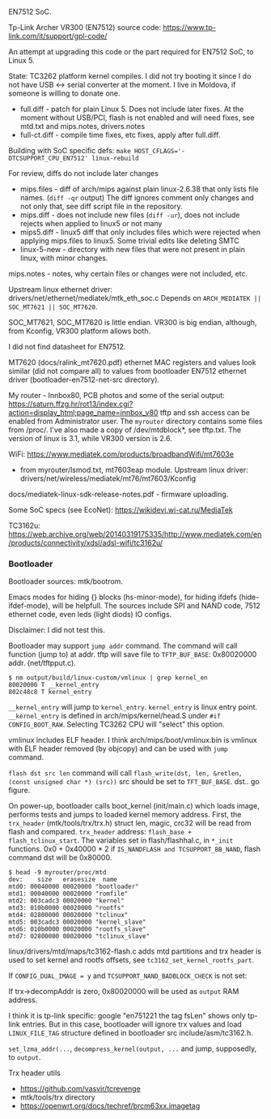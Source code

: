EN7512 SoC.

Tp-Link Archer VR300 (EN7512) source code: https://www.tp-link.com/it/support/gpl-code/

An attempt at upgrading this code or the part required for EN7512 SoC, to Linux 5.

State: TC3262 platform kernel compiles. I did not try booting it since I do not have USB <-> serial converter at the moment. I live in Moldova, if someone is willing to donate one.

* full.diff - patch for plain Linux 5. Does not include later fixes. At the moment without USB/PCI, flash is not enabled and will need fixes, see mtd.txt and mips.notes, drivers.notes
* full-ct.diff - compile time fixes, etc fixes, apply after full.diff.

Building with SoC specific defs: `make HOST_CFLAGS='-DTCSUPPORT_CPU_EN7512' linux-rebuild`

For review, diffs do not include later changes

* mips.files - diff of arch/mips against plain linux-2.6.38 that only lists file names. (`diff -qr` output) The diff ignores comment only changes and not only that, see diff script file in the repository.
* mips.diff - does not include new files (`diff -ur`), does not include rejects when applied to linux5 or not many
* mips5.diff - linux5 diff that only includes files which were rejected when applying mips.files to linux5. Some trivial edits like deleting SMTC
* linux-5-new - directory with new files that were not present in plain linux, with minor changes.

mips.notes - notes, why certain files or changes were not included, etc.

Upstream linux ethernet driver: drivers/net/ethernet/mediatek/mtk\_eth\_soc.c
Depends on `ARCH_MEDIATEK || SOC_MT7621 || SOC_MT7620`.

SOC\_MT7621, SOC\_MT7620 is little endian. VR300 is big endian, although, from Kconfig, VR300 platform allows both.

I did not find datasheet for EN7512.

MT7620 (docs/ralink_mt7620.pdf) ethernet MAC registers and values look similar (did not compare all) to values from bootloader EN7512 ethernet driver (bootloader-en7512-net-src directory).

My router - Innbox80, PCB photos and some of the serial output: https://saturn.ffzg.hr/rot13/index.cgi?action=display_html;page_name=innbox_v80
tftp and ssh access can be enabled from Administrator user. The `myrouter` directory contains some files from /proc/. I've also made a copy of /dev/mtdblock*, see tftp.txt. The version of linux is 3.1, while VR300 version is 2.6.

WiFi: https://www.mediatek.com/products/broadbandWifi/mt7603e
- from myrouter/lsmod.txt, mt7603eap module. Upstream linux driver: drivers/net/wireless/mediatek/mt76/mt7603/Kconfig

docs/mediatek-linux-sdk-release-notes.pdf - firmware uploading.

Some SoC specs (see EcoNet): https://wikidevi.wi-cat.ru/MediaTek

TC3162u: https://web.archive.org/web/20140319175335/http://www.mediatek.com/en/products/connectivity/xdsl/adsl-wifi/tc3162u/

### Bootloader
Bootloader sources: mtk/bootrom.

Emacs modes for hiding {} blocks (hs-minor-mode), for hiding ifdefs (hide-ifdef-mode), will be helpfull. The sources include SPI and NAND code, 7512 ethernet code, even leds (light diods) IO configs.

Disclaimer: I did not test this.

Bootloader may support `jump addr` command. The command will call function (jump to) at addr. tftp will save file to `TFTP_BUF_BASE`: 0x80020000 addr. (net/tftpput.c).

```
$ nm output/build/linux-custom/vmlinux | grep kernel_en
80020000 T __kernel_entry
802c48c8 T kernel_entry
```

`__kernel_entry` will jump to `kernel_entry`. `kernel_entry` is linux entry point. `__kernel_entry` is defined in arch/mips/kernel/head.S under `#if CONFIG_BOOT_RAW`. Selecting TC3262 CPU will "select" this option.

vmlinux includes ELF header. I think arch/mips/boot/vmlinux.bin is vmlinux with ELF header removed (by objcopy) and can be used with `jump` command.

`flash dst src len` command will call `flash_write(dst, len, &retlen, (const unsigned char *) (src))` src should be set to `TFT_BUF_BASE`. dst.. go figure.

On power-up, bootloader calls boot_kernel (init/main.c) which loads image, performs tests and jumps to loaded kernel memory address.
First, the `trx_header` (mtk/tools/trx/trx.h) struct len, magic, crc32 will be read from flash and compared. `trx_header` address: `flash_base + flash_tclinux_start`. The variables set in flash/flashhal.c, in `*_init` functions. 0x0 + 0x40000 * 2 if `IS_NANDFLASH and TCSUPPORT_BB_NAND`, flash command dst will be 0x80000.

```
$ head -9 myrouter/proc/mtd
dev:    size   erasesize  name
mtd0: 00040000 00020000 "bootloader"
mtd1: 00040000 00020000 "romfile"
mtd2: 003cadc3 00020000 "kernel"
mtd3: 010b0000 00020000 "rootfs"
mtd4: 02800000 00020000 "tclinux"
mtd5: 003cadc3 00020000 "kernel_slave"
mtd6: 010b0000 00020000 "rootfs_slave"
mtd7: 02800000 00020000 "tclinux_slave"
```

linux/drivers/mtd/maps/tc3162-flash.c adds mtd partitions and trx header is used to set kernel and rootfs offsets, see `tc3162_set_kernel_rootfs_part`.

If `CONFIG_DUAL_IMAGE = y` and `TCSUPPORT_NAND_BADBLOCK_CHECK` is not set:

If trx->decompAddr is zero, 0x80020000 will be used as `output` RAM address.

I think it is tp-link specific: google "en751221 the tag fsLen" shows only tp-link entries. But in this case, bootloader will ignore trx values and load `LINUX_FILE_TAG` structure defined in bootloader src include/asm/tc3162.h.

`set_lzma_addr(...`, `decompress_kernel(output, ...` and jump, supposedly, to `output`.

Trx header utils

* https://github.com/vasvir/tcrevenge
* mtk/tools/trx directory
* https://openwrt.org/docs/techref/brcm63xx.imagetag
